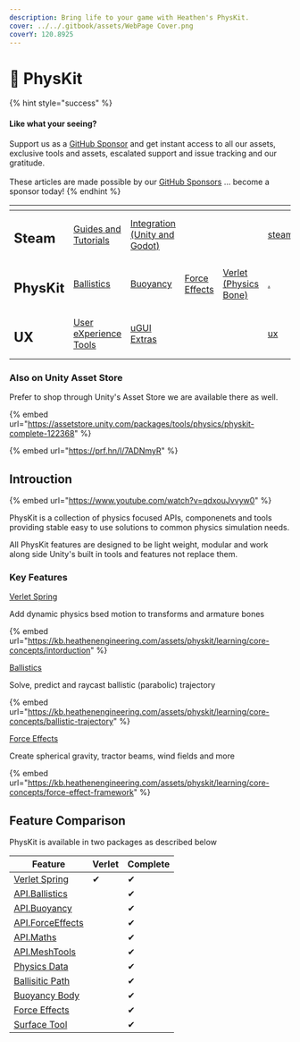 ```yaml
---
description: Bring life to your game with Heathen's PhysKit.
cover: ../../.gitbook/assets/WebPage Cover.png
coverY: 120.8925
---
```


# 🚀 PhysKit

{% hint style="success" %}
#### Like what your seeing?

Support us as a [GitHub Sponsor](../../become-a-sponsor/) and get instant access to all our assets, exclusive tools and assets, escalated support and issue tracking and our gratitude.\
\
These articles are made possible by our [GitHub Sponsors](../../become-a-sponsor/) ... become a sponsor today!
{% endhint %}

<table data-view="cards"><thead><tr><th></th><th></th><th></th><th></th><th></th><th data-hidden data-card-target data-type="content-ref"></th><th data-hidden data-card-cover data-type="files"></th></tr></thead><tbody><tr><td><h2>Steam</h2></td><td><a href="../../company/steam/">Guides and Tutorials</a></td><td><a href="../steamworks/">Integration (Unity and Godot)</a></td><td></td><td></td><td><a href="../../company/steam/">steam</a></td><td><a href="../../.gitbook/assets/Steamworks Card.png">Steamworks Card.png</a></td></tr><tr><td><h2>PhysKit</h2></td><td><a href="sample-scenes/fantasy-style-ballistic-simulation.md">Ballistics</a></td><td><a href="sample-scenes/1-buoyancy-example.md">Buoyancy</a></td><td><a href="sample-scenes/1-force-effect-fields.md">Force Effects</a></td><td><a href="sample-scenes/2-verlet-spring-skinned-mesh.md">Verlet (Physics Bone)</a></td><td><a href="./">.</a></td><td><a href="../../.gitbook/assets/PhysKit Card.png">PhysKit Card.png</a></td></tr><tr><td><h2>UX</h2></td><td><a href="../ux/learning/core-concepts/">User eXperience Tools</a></td><td><a href="../ux/learning/ugui-extras/">uGUI Extras</a></td><td></td><td></td><td><a href="../ux/">ux</a></td><td><a href="../../.gitbook/assets/Splash Screen (1).png">Splash Screen (1).png</a></td></tr></tbody></table>

### Also on Unity Asset Store

Prefer to shop through Unity's Asset Store we are available there as well.

{% embed url="https://assetstore.unity.com/packages/tools/physics/physkit-complete-122368" %}

{% embed url="https://prf.hn/l/7ADNmyR" %}

## Introuction

{% embed url="https://www.youtube.com/watch?v=qdxouJvvyw0" %}

PhysKit is a collection of physics focused APIs, componenets and tools providing stable easy to use solutions to common physics simulation needs.

All PhysKit features are designed to be light weight, modular and work along side Unity's built in tools and features not replace them.

### Key Features

[Verlet Spring](core-concepts/intorduction.md)

Add dynamic physics bsed motion to transforms and armature bones

{% embed url="https://kb.heathenengineering.com/assets/physkit/learning/core-concepts/intorduction" %}

[Ballistics](core-concepts/ballistic-trajectory.md)

Solve, predict and raycast ballistic (parabolic) trajectory

{% embed url="https://kb.heathenengineering.com/assets/physkit/learning/core-concepts/ballistic-trajectory" %}

[Force Effects](core-concepts/force-effect-framework.md)

Create spherical gravity, tractor beams, wind fields and more

{% embed url="https://kb.heathenengineering.com/assets/physkit/learning/core-concepts/force-effect-framework" %}

## Feature Comparison

PhysKit is available in two packages as described below

| Feature                                                     | Verlet | Complete |
| ----------------------------------------------------------- | ------ | -------- |
| [Verlet Spring](components/verlet-spring.md)                | ✔      | ✔        |
| [API.Ballistics](api/ballistics.md)                         |        | ✔        |
| [API.Buoyancy](api/buoyancy.md)                             |        | ✔        |
| [API.ForceEffects](api/force-effects.md)                    |        | ✔        |
| [API.Maths](api/maths.md)                                   |        | ✔        |
| [API.MeshTools](api/mesh-tools.md)                          |        | ✔        |
| [Physics Data](components/physics-data.md)                  |        | ✔        |
| [Ballisitic Path](components/ballistic-path-line-render.md) |        | ✔        |
| [Buoyancy Body](components/buoyant-body.md)                 |        | ✔        |
| [Force Effects](objects/force-effect/)                      |        | ✔        |
| [Surface Tool](components/surface-tool.md)                  |        | ✔        |



